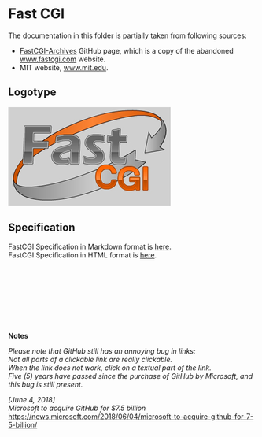 # Fast CGI

The documentation in this folder is partially taken from following sources:
* [FastCGI-Archives](https://github.com/FastCGI-Archives/fastcgi-archives.github.io) 
GitHub page, which is a copy of the abandoned www.fastcgi.com website.
* MIT website, www.mit.edu.

## Logotype

![FastCGI Logotype](../../img/Logo_GreyBg_330x200.png)

## Specification

FastCGI Specification in Markdown format is [here](FastCGI_Specification.md).  
FastCGI Specification in HTML format is [here](FastCGI_Specification.htm).  
  
<br/><br/><br/><br/><br/><br/><br/>

**Notes**

*Please note that GitHub still has an annoying bug in links:*  
*Not all parts of a clickable link are really clickable.*  
*When the link does not work, click on a textual part of the link.*  
*Five (5) years have passed since the purchase of GitHub by Microsoft, and this 
bug is still present.*  

*[June 4, 2018]*  
*Microsoft to acquire GitHub for $7.5 billion*  
https://news.microsoft.com/2018/06/04/microsoft-to-acquire-github-for-7-5-billion/  
